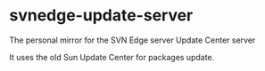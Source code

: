 svnedge-update-server
=====================

The personal mirror for the SVN Edge server Update Center server

It uses the old Sun Update Center for packages update.
